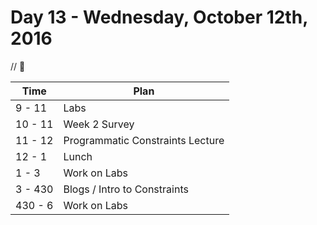 # Day 13 - Wednesday, October 12th, 2016

 // :blue_heart:



Time        |   Plan   |
----------------|-------
9 - 11         | Labs
10 - 11   | Week 2 Survey
11 - 12   | Programmatic Constraints Lecture
12 - 1    | Lunch
1 - 3     | Work on Labs
3 - 430 | Blogs / Intro to Constraints
430 - 6 | Work on Labs

